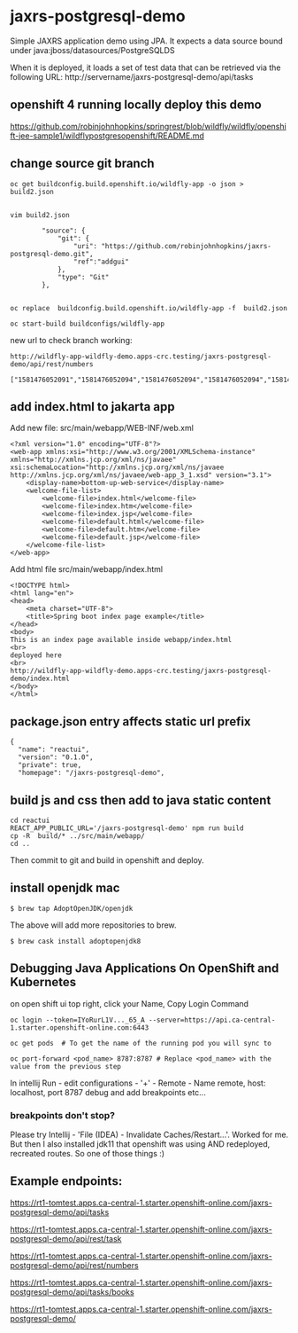 # jaxrs-postgresql-demo

Simple JAXRS application demo using JPA. It expects a data source bound under java:jboss/datasources/PostgreSQLDS

When it is deployed, it loads a set of test data that can be retrieved via the following URL: http://servername/jaxrs-postgresql-demo/api/tasks


## openshift 4 running locally deploy this demo

https://github.com/robinjohnhopkins/springrest/blob/wildfly/wildfly/openshift-jee-sample1/wildflypostgresopenshift/README.md

## change source git branch

```
oc get buildconfig.build.openshift.io/wildfly-app -o json > build2.json


vim build2.json

        "source": {
            "git": {
                "uri": "https://github.com/robinjohnhopkins/jaxrs-postgresql-demo.git",
                "ref":"addgui"
            },
            "type": "Git"
        },


oc replace  buildconfig.build.openshift.io/wildfly-app -f  build2.json

oc start-build buildconfigs/wildfly-app

```

new url to check branch working:

```
http://wildfly-app-wildfly-demo.apps-crc.testing/jaxrs-postgresql-demo/api/rest/numbers

["1581476052091","1581476052094","1581476052094","1581476052094","1581476052094","1581476052094","1581476052094","1581476052094","1581476052094","1581476052094"]
```

## add index.html to jakarta app

Add new file:
src/main/webapp/WEB-INF/web.xml

```
<?xml version="1.0" encoding="UTF-8"?>
<web-app xmlns:xsi="http://www.w3.org/2001/XMLSchema-instance" xmlns="http://xmlns.jcp.org/xml/ns/javaee" xsi:schemaLocation="http://xmlns.jcp.org/xml/ns/javaee http://xmlns.jcp.org/xml/ns/javaee/web-app_3_1.xsd" version="3.1">
    <display-name>bottom-up-web-service</display-name>
    <welcome-file-list>
        <welcome-file>index.html</welcome-file>
        <welcome-file>index.htm</welcome-file>
        <welcome-file>index.jsp</welcome-file>
        <welcome-file>default.html</welcome-file>
        <welcome-file>default.htm</welcome-file>
        <welcome-file>default.jsp</welcome-file>
    </welcome-file-list>
</web-app>
```

Add html file
src/main/webapp/index.html

```
<!DOCTYPE html>
<html lang="en">
<head>
	<meta charset="UTF-8">
	<title>Spring boot index page example</title>
</head>
<body>
This is an index page available inside webapp/index.html
<br>
deployed here
<br>
http://wildfly-app-wildfly-demo.apps-crc.testing/jaxrs-postgresql-demo/index.html
</body>
</html>
```

## package.json entry affects static url prefix
```
{
  "name": "reactui",
  "version": "0.1.0",
  "private": true,
  "homepage": "/jaxrs-postgresql-demo",
```

## build js and css then add to java static content

```
cd reactui
REACT_APP_PUBLIC_URL='/jaxrs-postgresql-demo' npm run build
cp -R  build/* ../src/main/webapp/
cd ..
```

Then commit to git and build in openshift and deploy.

## install openjdk mac

```
$ brew tap AdoptOpenJDK/openjdk
```

The above will add more repositories to brew.

```
$ brew cask install adoptopenjdk8
```

## Debugging Java Applications On OpenShift and Kubernetes

on open shift ui
top right, click your Name, Copy Login Command

```
oc login --token=IYoRurL1V..._65_A --server=https://api.ca-central-1.starter.openshift-online.com:6443

oc get pods  # To get the name of the running pod you will sync to

oc port-forward <pod_name> 8787:8787 # Replace <pod_name> with the value from the previous step
```

In intellij
Run - edit configurations - '+' - Remote - Name remote, host: localhost, port 8787
debug and add breakpoints etc...

### breakpoints don't stop?

Please try Intellij - 'File (IDEA) - Invalidate Caches/Restart...'.
Worked for me. But then I also installed jdk11 that openshift was using AND redeployed, recreated routes.
So one of those things :)


## Example endpoints:

https://rt1-tomtest.apps.ca-central-1.starter.openshift-online.com/jaxrs-postgresql-demo/api/tasks

https://rt1-tomtest.apps.ca-central-1.starter.openshift-online.com/jaxrs-postgresql-demo/api/rest/task

https://rt1-tomtest.apps.ca-central-1.starter.openshift-online.com/jaxrs-postgresql-demo/api/rest/numbers

https://rt1-tomtest.apps.ca-central-1.starter.openshift-online.com/jaxrs-postgresql-demo/api/tasks/books

https://rt1-tomtest.apps.ca-central-1.starter.openshift-online.com/jaxrs-postgresql-demo/
